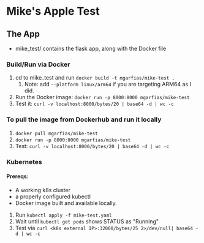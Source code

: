 # Mike's Apple Test

## The App
* mike_test/ contains the flask app, along with the Docker file

### Build/Run via Docker
1. cd to mike_test and run `docker build -t mgarfias/mike-test .`
	1. Note: add `--platform linux/arm64` if you are targeting ARM64 as I did.
2. Run the Docker image: `docker run -p 8000:8000 mgarfias/mike-test`
3. Test it: `curl -v localhost:8000/bytes/20 | base64 -d | wc -c`

### To pull the image from Dockerhub and run it locally
1. `docker pull mgarfias/mike-test`
2. `docker run -p 8000:8000 mgarfias/mike-test`
3. Test: `curl -v localhost:8000/bytes/20 | base64 -d | wc -c`

### Kubernetes
#### Prereqs:
* A working k8s cluster
* a properly configured kubectl
* Docker image built and available locally.

1. Run `kubectl apply -f mike-test.yaml`
2. Wait until `kubectl get pods` shows STATUS as "Running"
3. Test via `curl <k8s external IP>:32000/bytes/25 2>/dev/null| base64 -d | wc -c`

